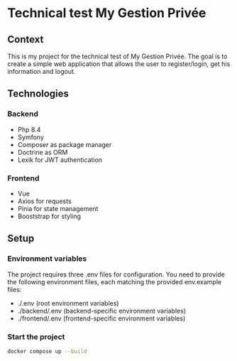 # Technical test My Gestion Privée
## Context
This is my project for the technical test of My Gestion Privée. The goal is to create a simple web application that allows 
the user to register/login, get his information and logout.

## Technologies
### Backend
- Php 8.4
- Symfony
- Composer as package manager
- Doctrine as ORM
- Lexik for JWT authentication

### Frontend
- Vue
- Axios for requests
- Pinia for state management
- Booststrap for styling


## Setup
### Environment variables
The project requires three .env files for configuration. You need to provide the following environment files, 
each matching the provided env.example files:

- ./.env (root environment variables)
- ./backend/.env (backend-specific environment variables)
- ./frontend/.env (frontend-specific environment variables)


### Start the project 
```bash
docker compose up --build
```